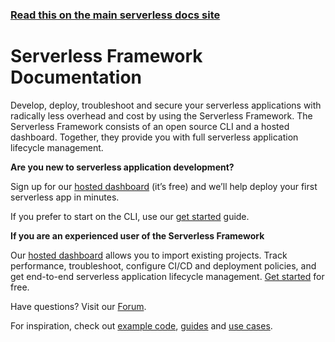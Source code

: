<!--
title: Serverless Framework Documentation
layout: Doc
-->

<!-- DOCS-SITE-LINK:START automatically generated  -->

### [Read this on the main serverless docs site](https://www.serverless.com/framework/docs/)

<!-- DOCS-SITE-LINK:END -->

# Serverless Framework Documentation

Develop, deploy, troubleshoot and secure your serverless applications with radically less overhead and cost by using the Serverless Framework. The Serverless Framework consists of an open source CLI and a hosted dashboard. Together, they provide you with full serverless application lifecycle management.

**Are you new to serverless application development?**

Sign up for our [hosted dashboard](https://app.serverless.com) (it’s free) and we’ll help deploy your first serverless app in minutes.

If you prefer to start on the CLI, use our [get started](https://serverless.com/framework/docs/getting-started/) guide.

**If you are an experienced user of the Serverless Framework**

Our [hosted dashboard](https://app.serverless.com/) allows you to import existing projects. Track performance, troubleshoot, configure CI/CD and deployment policies, and get end-to-end serverless application lifecycle management.
[Get started](https://app.serverless.com) for free.

Have questions? Visit our [Forum](https://forum.serverless.com/).

For inspiration, check out [example code](https://serverless.com/examples/), [guides](https://serverless.com/blog/category/guides-and-tutorials/) and [use cases](https://serverless.com/learn/use-cases/).
